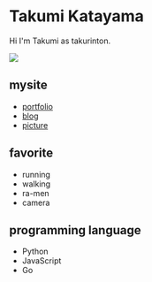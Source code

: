 # Takumi Katayama

Hi I'm Takumi as takurinton.


![](https://takurinton.com/images/Screen_Shot_2020-08-30_at_5.50.45_PM.png)
## mysite 
- [portfolio](https://takurinton.com)
- [blog](https://blog.takurinton.com)
- [picture](https://photorinton.takurinton.com)

## favorite
- running
- walking
- ra-men
- camera

## programming language
- Python
- JavaScript
- Go



